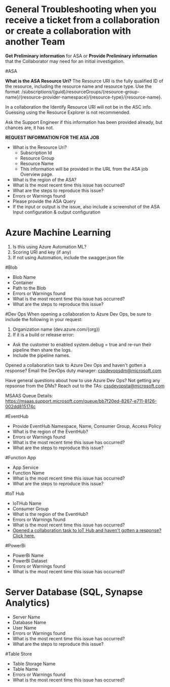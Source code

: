 # General Troubleshooting when you receive a ticket from a collaboration or create a collaboration with another Team
**Get Preliminary information** for ASA or **Provide Preliminary information** that the Collaborator may need for an initial investigation.

#ASA

**What is the ASA Resource Uri?** 
The Resource URI is the fully qualified ID of the resource, including the resource name and resource type. Use the format: 
/subscriptions/{guid}/resourceGroups/{resource-group-name}/{resource-provider-namespace}/{resource-type}/{resource-name}. 

   In a collaboration the Identify Resource URI will not be in the ASC info.  Guessing using the Resource Explorer is not recommended. 

   Ask the Support Engineer if this information has been provided already, but chances are, it has not. 
 
**REQUEST INFORMATION FOR THE ASA JOB**
- What is the Resource Uri?
   - Subscription Id
   - Resource Group
   - Resource Name
   - This information will be provided in the URL from the ASA job Overview page.
- What is the region of the ASA?
- What is the most recent time this issue has occurred?
- What are the steps to reproduce this issue?
- Errors or Warnings found
- Please provide the ASA Query
- If the input or output is the issue, also include a screenshot of the ASA Input configuration & output configuration

# Azure Machine Learning
1. Is this using Azure Automation ML? 
2. Scoring URI and key (if any)
3. If not using Automation, include the swagger.json file 

#Blob
- Blob Name
- Container
- Path to the Blob
- Errors or Warnings found
- What is the most recent time this issue has occurred?
- What are the steps to reproduce this issue?


#Dev Ops
When opening a collaboration to Azure Dev Ops, be sure to include the following in your request:

1. Organization name (dev.azure.com/{org})
1. If it is a build or release error:
- Ask the customer to enabled system.debug = true and re-run their pipeline then share the logs.
- Include the pipeline names.

Opened a collaboration task to Azure Dev Ops and haven't gotten a response?
Email the DevOps duty manager: cssdevopsdm@microsoft.com

Have general questions about how to use Azure Dev Ops?
Not getting any repsonse from the DMs?
Reach out to the TAs: cssdevopsta@microsoft.com

MSAAS Queue Details:
https://msaas.support.microsoft.com/queue/bb7f20ed-8267-e711-8126-002dd815174c

#EventHub
- Provide EventHub Namespace, Name, Consumer Group, Access Policy
- What is the region of the EventHub?
- Errors or Warnings found
- What is the most recent time this issue has occurred?
- What are the steps to reproduce this issue?

#Function App
- App Service
- Function Name
- What is the most recent time this issue has occurred?
- What are the steps to reproduce this issue?

#IoT Hub
- IoTHub Name
- Consumer Group
- What is the region of the EventHub?
- Errors or Warnings found
- What is the most recent time this issue has occurred?
- [Opened a collaboration task to IoT Hub and haven't gotten a response? Click here.](https://dev.azure.com/Supportability/Big%20Data/_wiki/wikis/Big-Data.wiki/289430/Collaborations-IoT-Hub)  

#PowerBi
- PowerBi Name
- PowerBi Dataset
- Errors or Warnings found
- What is the most recent time this issue has occurred?

# Server Database (SQL, Synapse Analytics)
- Server Name
- Database Name
- User Name
- Errors or Warnings found
- What is the most recent time this issue has occurred?
- What are the steps to reproduce this issue?

#Table Store
- Table Storage Name
- Table Name
- Errors or Warnings found
- What is the most recent time this issue has occurred?
